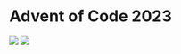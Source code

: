 Advent of Code 2023
===================

![](https://img.shields.io/badge/stars%20⭐-42-yellow) ![](https://img.shields.io/badge/days%20completed-21-red)
